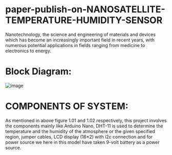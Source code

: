 # paper-publish-on-NANOSATELLITE-TEMPERATURE-HUMIDITY-SENSOR
 Nanotechnology, the science and  engineering of materials and devices which  has become an increasingly important field  in recent years, with numerous potential  applications in fields ranging from medicine  to electronics to energy. 



# Block Diagram:

![image](https://github.com/user-attachments/assets/d4a31c88-4647-4006-974a-f5f7df3233aa)

# COMPONENTS OF SYSTEM: 

As mentioned in above figure 1.01 and 
1.02 respectively, this project involves the 
components mainly like Arduino Nano, 
DHT-11 is used to determine the 
temperature and the humidity of the 
atmosphere or the given specified region, 
jumper cables, LCD display (16*2) with 
i2c connection and for power source we 
here in this model have taken 9-volt battery 
as a power source. 









